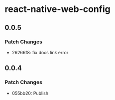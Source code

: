 # react-native-web-config

## 0.0.5

### Patch Changes

- 26266f8: fix docs link error

## 0.0.4

### Patch Changes

- 055bb20: Publish
